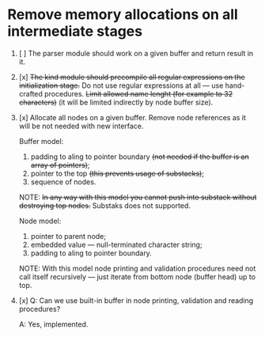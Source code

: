 # Remove memory allocations on all intermediate stages

1.  [ ] The parser module should work on a given buffer and return result
    in it.
2.  [x] ~~The kind module should precompile all regular expressions on
    the initialization stage.~~ Do not use regular expressions at all — use
    hand-crafted procedures. ~~Limit allowed name lenght (for example to 32
    characters)~~ (it will be limited indirectly by node buffer size).
3.  [x] Allocate all nodes on a given buffer. Remove node references as it
    will be not needed with new interface.

    Buffer model:
    1.  padding to aling to pointer boundary ~~(not needed if the buffer
        is an array of pointers)~~;
    2.  pointer to the top ~~(this prevents usage of substacks)~~;
    3.  sequence of nodes.

    NOTE: ~~In any way with this model you cannot push into substack without
    destroying top nodes.~~ Substaks does not supported.

    Node model:
    1.  pointer to parent node;
    2.  embedded value — null-terminated character string;
    3.  padding to aling to pointer boundary.

    NOTE: With this model node printing and validation procedures need
    not call itself recursively — just iterate from bottom node (buffer
    head) up to top.
4.  [x] Q: Can we use built-in buffer in node printing, validation and
    reading procedures?

    A: Yes, implemented.
